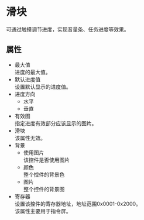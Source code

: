 # 滑块
可通过触摸调节进度，实现音量条、任务进度等效果。

## 属性
* 最大值   
  进度的最大值。
* 默认进度值   
  设置默认显示的进度值。
* 进度方向   
  * 水平   
  * 垂直   
* 有效图   
  指定进度有效部分应该显示的图片。
* 滑块   
  该属性无效。
* 背景  
  * 使用图片   
    该控件是否使用图片
  * 颜色     
    整个控件的背景色
  * 图片   
    整个控件的背景图
* 寄存器  
  设置该控件的寄存器地址，地址范围0x0001-0x2000。  
  该属性主要用于指令屏。


